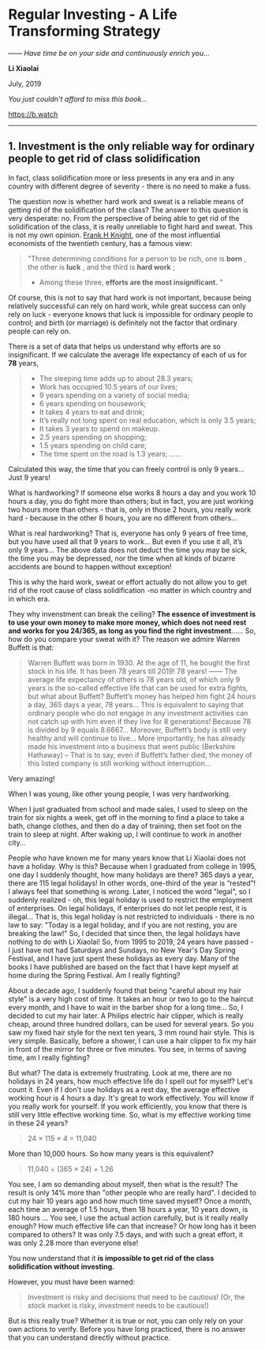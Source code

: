 # Regular Investing - A Life Transforming Strategy

*—— Have time be on your side and continuously enrich you...*

**Li Xiaolai**

July, 2019

*You just couldn't afford to miss this book...*

https://b.watch

---

## 1. Investment is the only reliable way for ordinary people to get rid of class solidification

In fact, class solidification more or less presents in any era and in any country with different degree of severity - there is no need to make a fuss.

The question now is whether hard work and sweat is a reliable means of getting rid of the solidification of the class? The answer to this question is very desperate: no. From the perspective of being able to get rid of the solidification of the class, it is really unreliable to fight hard and sweat. This is not my own opinion. [Frank H Knight](https://en.wikipedia.org/wiki/Frank_Knight), one of the most influential economists of the twentieth century, has a famous view:

> "Three determining conditions for a person to be rich, one is **born** , the other is **luck** , and the third is **hard work** ;
> - Among these three, **efforts are the most insignificant.** ”

Of course, this is not to say that hard work is not important, because being relatively successful can rely on hard work, while great success can only rely on luck - everyone knows that luck is impossible for ordinary people to control; and birth (or marriage) is definitely not the factor that ordinary people can rely on.

There is a set of data that helps us understand why efforts are so insignificant. If we calculate the average life expectancy of each of us for **78** years,

> - The sleeping time adds up to about 28.3 years;
> - Work has occupied 10.5 years of our lives;
> - 9 years spending on a variety of social media;
> - 6 years spending on housework;
> - It takes 4 years to eat and drink;
> - It’s really not long spent on real education, which is only 3.5 years;
> - It takes 3 years to spend on makeup.
> - 2.5 years spending on shopping;
> - 1.5 years spending on child care;
> - The time spent on the road is 1.3 years;
> ......

Calculated this way, the time that you can freely control is only 9 years... Just 9 years!

What is hardworking? If someone else works 8 hours a day and you work 10 hours a day, you do fight more than others; but in fact, you are just working two hours more than others - that is, only in those 2 hours, you really work hard - because in the other 8 hours, you are no different from others...

What is real hardworking? That is, everyone has only 9 years of free time, but you have used all that 9 years to work... But even if you use it all, it’s only 9 years... The above data does not deduct the time you may be sick, the time you may be depressed, nor the time when all kinds of bizarre accidents are bound to happen without exception!

This is why the hard work, sweat or effort actually do not allow you to get rid of the root cause of class solidification -no matter in which country and in which era.

They why invenstment can break the ceiling? **The essence of investment is to use your own money to make more money, which does not need rest and works for you 24/365, as long as you find the right investment**...... So, how do you compare your sweat with it? The reason we admire Warren Buffett is that:


> Warren Buffett was born in 1930. At the age of 11, he bought the first stock in his life. It has been 78 years till 2019!
> 78 years! —— The average life expectancy of others is 78 years old, of which only 9 years is the so-called effective life that can be used for extra fights, but what about Buffett? Buffett’s money has helped him fight 24 hours a day, 365 days a year, 78 years...
> This is equivalent to saying that ordinary people who do not engage in any investment activities can not catch up with him even if they live for 8 generations! Because 78 is divided by 9 equals 8.6667...
> Moreover, Buffett’s body is still very healthy and will continue to live... More importantly, he has already made his investment into a business that went public (Berkshire Hathaway) – That is to say, even if Buffett’s father died, the money of this listed company is still working without interruption...

Very amazing!

When I was young, like other young people, I was very hardworking.

When I just graduated from school and made sales, I used to sleep on the train for six nights a week, get off in the morning to find a place to take a bath, change clothes, and then do a day of training, then set foot on the train to sleep at night. After waking up, I will continue to work in another city...

People who have known me for many years know that Li Xiaolai does  not have a holiday. Why is this? Because when I graduated from college in 1995, one day I suddenly thought, how many holidays are there? 365 days a year, there are 115 legal holidays! In other words, one-third of the year is “rested”! I always feel that something is wrong. Later, I noticed the word "legal", so I suddenly realized - oh, this legal holiday is used to restrict the employment of enterprises. On legal holidays, if enterprises do not let people rest, it is illegal... That is, this legal holiday is not restricted to individuals - there is no law to say: "Today is a legal holiday, and if you are not resting, you are breaking the law!" So, I decided that since then, the legal holidays have nothing to do with Li Xiaolai! So, from 1995 to 2019, 24 years have passed - I just have not had Saturdays and Sundays, no New Year's Day Spring Festival, and I have just spent these holidays as every day. Many of the books I have published are based on the fact that I have kept myself at home during the Spring Festival. Am I really fighting?

About a decade ago, I suddenly found that being "careful about my hair style" is a very high cost of time. It takes an hour or two to go to the haircut every month, and I have to wait in the barber shop for a long time... So, I decided to cut my hair later. A Philips electric hair clipper, which is really cheap, around three hundred dollars, can be used for several years. So you saw my fixed hair style for the next ten years, 3 mm round hair style. This is very simple. Basically, before a shower, I can use a hair clipper to fix my hair in front of the mirror for three or five minutes. You see, in terms of saving time, am I really fighting?

But what? The data is extremely frustrating. Look at me, there are no holidays in 24 years, how much effective life do I spell out for myself? Let's count it. Even if I don't use holidays as a rest day, the average effective working hour is 4 hours a day. It's great to work effectively. You will know if you really work for yourself. If you work efficiently, you know that there is still very little effective working time. So, what is my effective working time in these 24 years?

> 24 × 115 × 4 = 11,040

More than 10,000 hours. So how many years is this equivalent?

> 11,040 ÷ (365 × 24) = 1.26

You see, I am so demanding about myself, then what is the result? The result is only 14% more than "other people who are really hard". I decided to cut my hair 10 years ago and how much time saved myself? Once a month, each time an average of 1.5 hours, then 18 hours a year, 10 years down, is 180 hours ... You see, I use the actual action carefully, but is it really really enough? How much effective life can that increase? Or how long has it been compared to others? It was only 7.5 days, and with such a great effort, it was only 2.28 more than everyone else!

You now understand that it **is impossible to get rid of the class solidification without investing.**

However, you must have been warned:

> Investment is risky and decisions that need to be cautious! (Or, the stock market is risky, investment needs to be cautious!)

But is this really true? Whether it is true or not, you can only rely on your own actions to verify. Before you have long practiced, there is no answer that you can understand directly without practice.
